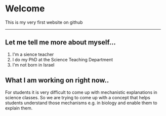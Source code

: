 # Welcome
This is my very first website on github

---

## Let me tell me more about myself...

  1. I'm a sience teacher
  2. I do my PhD at the Science Teaching Department
  3. I'm not born in Israel

## What I am working on right now..

For students it is very difficult to come up with mechanistic explanations in science classes. So we are trying to come up with a concept that helps students understand those mechanisms e.g. in biology and enable them to explain them.

